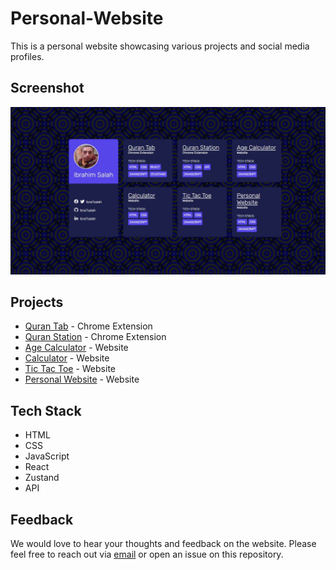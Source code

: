 # Personal-Website

This is a personal website showcasing various projects and social media profiles.

## Screenshot

![Screenshot of Personal Website](./assets/screenshot.jpeg)

## Projects

- [Quran Tab](https://chrome.google.com/webstore/detail/quran-tab/afaihcdgkjebgabomemccdneglknjkdd) - Chrome Extension
- [Quran Station](https://chrome.google.com/webstore/detail/quran-station/angdimijeelplemmdnedhnjidadfphom) - Chrome Extension
- [Age Calculator](#) - Website
- [Calculator](#) - Website
- [Tic Tac Toe](#) - Website
- [Personal Website](#) - Website

## Tech Stack

- HTML
- CSS
- JavaScript
- React
- Zustand
- API

## Feedback

We would love to hear your thoughts and feedback on the website. Please feel free to reach out via [email](mailto:ibra20salah@outlook.com.) or open an issue on this repository.
